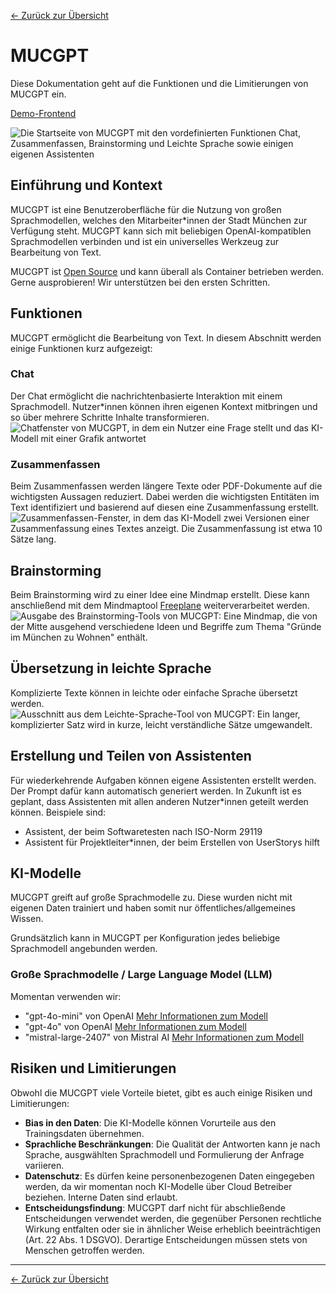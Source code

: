 [<- Zurück zur Übersicht](/ki-systeme/index.md)

# MUCGPT

Diese Dokumentation geht auf die Funktionen und die Limitierungen von MUCGPT ein.


[Demo-Frontend](https://it-at-m.github.io/mucgpt/)

![Die Startseite von MUCGPT mit den vordefinierten Funktionen Chat, Zusammenfassen, Brainstorming und Leichte Sprache sowie einigen eigenen Assistenten](/img/mucgpt_frontpage.png)

## Einführung und Kontext

MUCGPT ist eine Benutzeroberfläche für die Nutzung von großen Sprachmodellen, welches den Mitarbeiter\*innen der Stadt München zur Verfügung steht. MUCGPT kann sich mit beliebigen OpenAI-kompatiblen Sprachmodellen verbinden und ist ein universelles Werkzeug zur Bearbeitung von Text.

MUCGPT ist [Open Source](https://github.com/it-at-m/mucgpt) und kann überall als Container betrieben werden. Gerne ausprobieren! Wir unterstützen bei den ersten Schritten.

## Funktionen

MUCGPT ermöglicht die Bearbeitung von Text. In diesem Abschnitt werden einige Funktionen kurz aufgezeigt:

### Chat

Der Chat ermöglicht die nachrichtenbasierte Interaktion mit einem Sprachmodell. Nutzer\*innen können ihren eigenen Kontext mitbringen und so über mehrere Schritte Inhalte transformieren.
![Chatfenster von MUCGPT, in dem ein Nutzer eine Frage stellt und das KI-Modell mit einer Grafik antwortet](/img/mucgpt_chat.png)

### Zusammenfassen

Beim Zusammenfassen werden längere Texte oder PDF-Dokumente auf die wichtigsten Aussagen reduziert. Dabei werden die wichtigsten Entitäten im Text identifiziert und basierend auf diesen eine Zusammenfassung erstellt.
![Zusammenfassen-Fenster, in dem das KI-Modell zwei Versionen einer Zusammenfassung eines Textes anzeigt. Die Zusammenfassung ist etwa 10 Sätze lang.](/img/mucgpt_zusammenfassen.png)

## Brainstorming

Beim Brainstorming wird zu einer Idee eine Mindmap erstellt. Diese kann anschließend mit dem Mindmaptool [Freeplane](https://docs.freeplane.org/) weiterverarbeitet werden.
![Ausgabe des Brainstorming-Tools von MUCGPT: Eine Mindmap, die von der Mitte ausgehend verschiedene Ideen und Begriffe zum Thema "Gründe im München zu Wohnen" enthält.](/img/mucgpt_brainstorming.png)

## Übersetzung in leichte Sprache

Komplizierte Texte können in leichte oder einfache Sprache übersetzt werden.
![Ausschnitt aus dem Leichte-Sprache-Tool von MUCGPT: Ein langer, komplizierter Satz wird in kurze, leicht verständliche Sätze umgewandelt.](/img/mucgpt_leichte_sprache.png)

## Erstellung und Teilen von Assistenten

Für wiederkehrende Aufgaben können eigene Assistenten erstellt werden. Der Prompt dafür kann automatisch generiert werden.
In Zukunft ist es geplant, dass Assistenten mit allen anderen Nutzer\*innen geteilt werden können. Beispiele sind:

- Assistent, der beim Softwaretesten nach ISO-Norm 29119
- Assistent für Projektleiter\*innen, der beim Erstellen von UserStorys hilft

## KI-Modelle

MUCGPT greift auf große Sprachmodelle zu. Diese wurden nicht mit eigenen Daten trainiert und haben somit nur öffentliches/allgemeines Wissen.

Grundsätzlich kann in MUCGPT per Konfiguration jedes beliebige Sprachmodell angebunden werden.

### Große Sprachmodelle / Large Language Model (LLM)

Momentan verwenden wir:

- "gpt-4o-mini" von OpenAI
  [Mehr Informationen zum Modell](https://openai.com/index/gpt-4o-mini-advancing-cost-efficient-intelligence/)
- "gpt-4o" von OpenAI [Mehr Informationen zum Modell](https://openai.com/index/gpt-4o-system-card/)
- "mistral-large-2407" von Mistral AI [Mehr Informationen zum Modell](https://mistral.ai/news/mistral-large-2407/)

## Risiken und Limitierungen

Obwohl die MUCGPT viele Vorteile bietet, gibt es auch einige Risiken und Limitierungen:

- **Bias in den Daten**: Die KI-Modelle können Vorurteile aus den Trainingsdaten übernehmen.
- **Sprachliche Beschränkungen**: Die Qualität der Antworten kann je nach Sprache, ausgwählten Sprachmodell und Formulierung der Anfrage variieren.
- **Datenschutz**: Es dürfen keine personenbezogenen Daten eingegeben werden, da wir momentan noch KI-Modelle über Cloud Betreiber beziehen. Interne Daten sind erlaubt.
- **Entscheidungsfindung**: MUCGPT darf nicht für abschließende Entscheidungen verwendet werden, die gegenüber Personen rechtliche Wirkung entfalten oder sie in ähnlicher Weise erheblich beeinträchtigen (Art. 22 Abs. 1 DSGVO). Derartige Entscheidungen müssen stets von Menschen getroffen werden.

---

[<- Zurück zur Übersicht](/ki-systeme/index.md)
